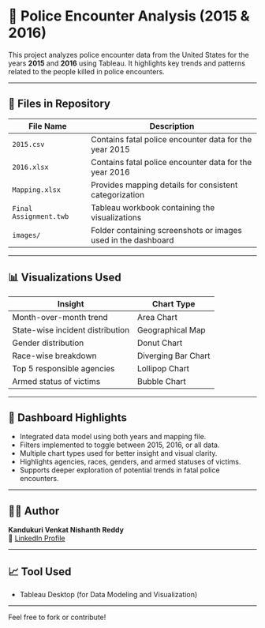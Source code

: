# 🧠 Police Encounter Analysis (2015 & 2016)

This project analyzes police encounter data from the United States for the years **2015** and **2016** using Tableau. It highlights key trends and patterns related to the people killed in police encounters.

---

## 📂 Files in Repository

| File Name             | Description                                                  |
|----------------------|--------------------------------------------------------------|
| `2015.csv`           | Contains fatal police encounter data for the year 2015       |
| `2016.xlsx`          | Contains fatal police encounter data for the year 2016       |
| `Mapping.xlsx`       | Provides mapping details for consistent categorization       |
| `Final Assignment.twb` | Tableau workbook containing the visualizations             |
| `images/`            | Folder containing screenshots or images used in the dashboard|

---

## 📊 Visualizations Used

| Insight                                | Chart Type          |
|----------------------------------------|---------------------|
| Month-over-month trend                 | Area Chart          |
| State-wise incident distribution       | Geographical Map    |
| Gender distribution                    | Donut Chart         |
| Race-wise breakdown                    | Diverging Bar Chart |
| Top 5 responsible agencies             | Lollipop Chart      |
| Armed status of victims                | Bubble Chart        |

---

## 📌 Dashboard Highlights

- Integrated data model using both years and mapping file.
- Filters implemented to toggle between 2015, 2016, or all data.
- Multiple chart types used for better insight and visual clarity.
- Highlights agencies, races, genders, and armed statuses of victims.
- Supports deeper exploration of potential trends in fatal police encounters.

---

## 👨‍💻 Author

**Kandukuri Venkat Nishanth Reddy**  
🔗 [LinkedIn Profile](https://www.linkedin.com/in/nishanth-reddy-285955221/)

---

## 📈 Tool Used

- Tableau Desktop (for Data Modeling and Visualization)

---

Feel free to fork or contribute!
